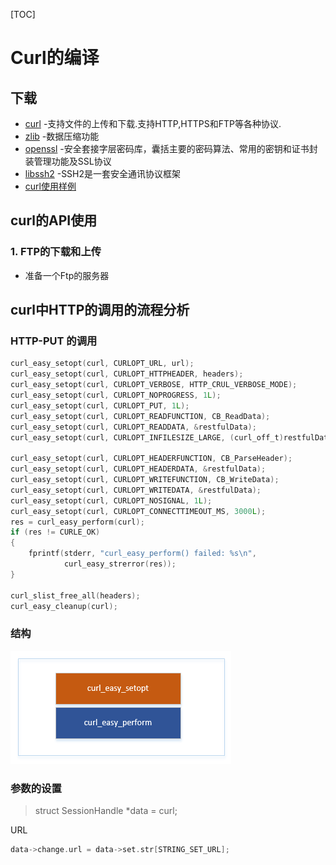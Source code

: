 [TOC]

# Curl的编译

## 下载

- [curl](https://curl.haxx.se/download.html)      -支持文件的上传和下载.支持HTTP,HTTPS和FTP等各种协议.
- [zlib](http://www.zlib.net/)       -数据压缩功能 
- [openssl](https://oomake.com/download/openssl)   -安全套接字层密码库，囊括主要的密码算法、常用的密钥和证书封装管理功能及SSL协议
- [libssh2](https://www.libssh2.org/)     -SSH2是一套安全通讯协议框架
- [curl使用样例](https://curl.haxx.se/libcurl/c/example.html)

## curl的API使用

### 1. FTP的下载和上传

- 准备一个Ftp的服务器

## curl中HTTP的调用的流程分析

### HTTP-PUT 的调用

```c
curl_easy_setopt(curl, CURLOPT_URL, url);
curl_easy_setopt(curl, CURLOPT_HTTPHEADER, headers);
curl_easy_setopt(curl, CURLOPT_VERBOSE, HTTP_CRUL_VERBOSE_MODE);
curl_easy_setopt(curl, CURLOPT_NOPROGRESS, 1L);
curl_easy_setopt(curl, CURLOPT_PUT, 1L);
curl_easy_setopt(curl, CURLOPT_READFUNCTION, CB_ReadData);
curl_easy_setopt(curl, CURLOPT_READDATA, &restfulData);
curl_easy_setopt(curl, CURLOPT_INFILESIZE_LARGE, (curl_off_t)restfulData.readData.size);

curl_easy_setopt(curl, CURLOPT_HEADERFUNCTION, CB_ParseHeader);
curl_easy_setopt(curl, CURLOPT_HEADERDATA, &restfulData);
curl_easy_setopt(curl, CURLOPT_WRITEFUNCTION, CB_WriteData);
curl_easy_setopt(curl, CURLOPT_WRITEDATA, &restfulData);
curl_easy_setopt(curl, CURLOPT_NOSIGNAL, 1L);
curl_easy_setopt(curl, CURLOPT_CONNECTTIMEOUT_MS, 3000L);
res = curl_easy_perform(curl);
if (res != CURLE_OK)
{
    fprintf(stderr, "curl_easy_perform() failed: %s\n", 
            curl_easy_strerror(res));
}

curl_slist_free_all(headers);
curl_easy_cleanup(curl);
```

### 结构

![curl_01](assets/curl_01.png)

### 参数的设置

> struct SessionHandle *data = curl;

URL

```c
data->change.url = data->set.str[STRING_SET_URL];
```

